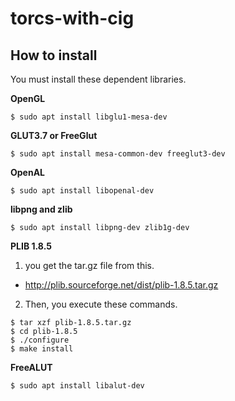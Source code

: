 # torcs-with-cig

## How to install

You must install these dependent libraries.

**OpenGL**
```
$ sudo apt install libglu1-mesa-dev
```

**GLUT3.7 or FreeGlut**
```
$ sudo apt install mesa-common-dev freeglut3-dev
```

**OpenAL**
```
$ sudo apt install libopenal-dev
```

**libpng and zlib**
```
$ sudo apt install libpng-dev zlib1g-dev
```

**PLIB 1.8.5**
1. you get the tar.gz file from this.
- http://plib.sourceforge.net/dist/plib-1.8.5.tar.gz
2. Then, you execute these commands.
```
$ tar xzf plib-1.8.5.tar.gz
$ cd plib-1.8.5
$ ./configure
$ make install
```

**FreeALUT**
```
$ sudo apt install libalut-dev
```
